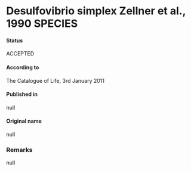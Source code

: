 Desulfovibrio simplex Zellner et al., 1990 SPECIES
=======

#### Status
ACCEPTED

#### According to
The Catalogue of Life, 3rd January 2011

#### Published in
null

#### Original name
null

### Remarks
null
